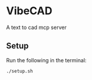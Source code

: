 # VibeCAD

A text to cad mcp server

## Setup

Run the following in the terminal:
```bash
./setup.sh
```
